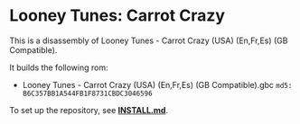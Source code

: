 # Looney Tunes: Carrot Crazy

This is a disassembly of Looney Tunes - Carrot Crazy (USA) (En,Fr,Es) (GB Compatible).

It builds the following rom:

* Looney Tunes - Carrot Crazy (USA) (En,Fr,Es) (GB Compatible).gbc  `md5: B6C357BB1A544FB1F8731CBDC3046596`

To set up the repository, see [**INSTALL.md**](INSTALL.md).
